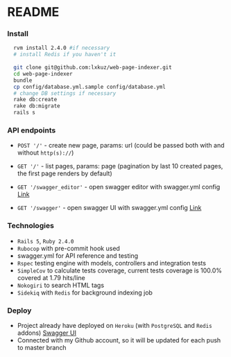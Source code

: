 # README

### Install

```bash
  rvm install 2.4.0 #if necessary
  # install Redis if you haven't it
  
  git clone git@github.com:lxkuz/web-page-indexer.git
  cd web-page-indexer
  bundle
  cp config/database.yml.sample config/database.yml
  # change DB settings if necessary
  rake db:create
  rake db:migrate
  rails s
```  

### API endpoints

* `POST '/'` - create new page, params:  url  (could be passed both with and without `http(s)://`)

* `GET '/'` - list pages, params: page (pagination by last 10 created pages, the first page renders by default)

* `GET '/swagger_editor'` - open swagger editor with swagger.yml config [Link](https://web-page-indexer.herokuapp.com/swagger_editor)

* `GET '/swagger'` - open swagger UI with swagger.yml config [Link](https://web-page-indexer.herokuapp.com/swagger)

### Technologies
* `Rails 5`, `Ruby 2.4.0`
* `Rubocop` with pre-commit hook used
* swagger.yml for API reference and testing
* `Rspec` testing engine with models, controllers and integration tests
* `SimpleCov` to calculate tests coverage, current tests coverage is 100.0% covered at 1.79 hits/line
* `Nokogiri` to search HTML tags
* `Sidekiq` with `Redis` for background indexing job

### Deploy

* Project already have deployed on `Heroku` (with `PostgreSQL` and `Redis` addons) [Swagger UI](https://web-page-indexer.herokuapp.com/swagger)
* Connected with my Github account, so it will be updated for each push to master branch
